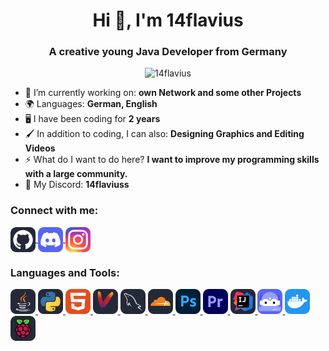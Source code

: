 <h1 align="center">Hi 👋, I'm 14flavius</h1>
<h3 align="center">A creative young Java Developer from Germany</h3>

<p align="center"> <img src="https://komarev.com/ghpvc/?username=14flavius&label=Profile%20views&color=0e75b6&style=flat" alt="14flavius" /> </p>

- 🔭 I’m currently working on: **own Network and some other Projects**
- 🌍 Languages: **German, English**
- 🖥️ I have been coding for **2 years**
- 🖌️ In addition to coding, I can also: **Designing Graphics and Editing Videos**
- ⚡️ What do I want to do here? **I want to improve my programming skills with a large community.**
- 👾 My Discord: **14flaviuss**

<h3 align="left">Connect with me:</h3>
<p align="left"> <a href="https://github.com/14flavius" target="blank"> <img align="center" src="https://raw.githubusercontent.com/tandpfun/skill-icons/main/icons/Github-Dark.svg" alt="14flavius" height="40" width="40"/> </a> <a href="https://discord.com/users/856925608436695051" target="blank"> <img align="center" src="https://raw.githubusercontent.com/tandpfun/skill-icons/main/icons/Discord.svg" alt="14flavius" height="40" width="40"/> </a> <a href="https://instagram.com/14flavius" target="blank"> <img align="center" src="https://raw.githubusercontent.com/tandpfun/skill-icons/main/icons/Instagram.svg" alt="14flavius" height="40" width="40"/> </a> </p>

<h3 align="left">Languages and Tools:</h3>
<p align="left"> <a href="https://www.java.com" target="_blank" rel="noreferrer"> <img src="https://raw.githubusercontent.com/tandpfun/skill-icons/main/icons/Java-Dark.svg" alt="java" width="40" height="40"/> </a> <a href="https://www.python.org" target="_blank" rel="noreferrer"> <img src="https://raw.githubusercontent.com/tandpfun/skill-icons/main/icons/Python-Dark.svg" alt="python" width="40" height="40"/> </a> <a href="https://wikipedia.org/wiki/html" target="_blank" rel="noreferrer"> <img src="https://raw.githubusercontent.com/tandpfun/skill-icons/main/icons/HTML.svg" alt="html" width="40" height="40"/> </a> <a href="https://maven.apache.org/" target="_blank" rel="noreferrer"> <img src="https://raw.githubusercontent.com/tandpfun/skill-icons/main/icons/Maven-Dark.svg" alt="maven" width="40" height="40"/> </a> <a href="https://www.mysql.com/" target="_blank" rel="noreferrer"> <img src="https://raw.githubusercontent.com/tandpfun/skill-icons/main/icons/MySQL-Dark.svg" alt="mysql" width="40" height="40"/> </a> <a href="https://cloudflare.com" target="_blank" rel="noreferrer"> <img src="https://raw.githubusercontent.com/tandpfun/skill-icons/main/icons/Cloudflare-Dark.svg" alt="cloudflare" width="40" height="40"/> </a> <a href="https://www.photoshop.com" target="_blank" rel="noreferrer"> <img src="https://raw.githubusercontent.com/tandpfun/skill-icons/main/icons/Photoshop.svg" alt="photoshop" width="40" height="40"/> </a> <a href="https://www.adobe.com/de/products/premiere" target="_blank" rel="noreferrer"> <img src="https://raw.githubusercontent.com/tandpfun/skill-icons/main/icons/Premiere.svg" alt="premiere" width="40" height="40"/> </a>  <a href="https://www.jetbrains.com/idea" target="_blank" rel="noreferrer"> <img src="https://raw.githubusercontent.com/tandpfun/skill-icons/main/icons/Idea-Dark.svg" alt="idea" width="40" height="40"/> </a> <a href="https://discord.com/developers" target="_blank" rel="noreferrer"> <img src="https://github.com/tandpfun/skill-icons/blob/main/icons/DiscordBots.svg" alt="discordbots" width="40" height="40"/> </a> <a href="https://www.docker.com" target="_blank" rel="noreferrer"> <img src="https://github.com/tandpfun/skill-icons/blob/main/icons/Docker.svg" alt="docker" width="40" height="40"/> </a><a href="https://www.raspberrypi.com/" target="_blank" rel="noreferrer"> <img src="https://raw.githubusercontent.com/tandpfun/skill-icons/main/icons/RaspberryPi-Dark.svg" alt="photoshop" width="40" height="40"/> </a> </p>